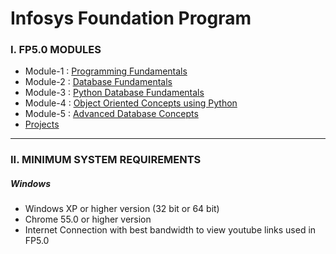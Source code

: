 # Infosys Foundation Program

### I. FP5.0 MODULES

* Module-1 : [Programming Fundamentals](https://github.com/valar-m0rghulis/Python/tree/master/Infosys-Foundation-Program/MODULES/Module_1_Programming_Fundamentals)
* Module-2 : [Database Fundamentals](https://github.com/valar-m0rghulis/Python/tree/master/Infosys-Foundation-Program/MODULES/Module_2_Database_Fundamentals)
* Module-3 : [Python Database Fundamentals](https://github.com/valar-m0rghulis/Python/tree/master/Infosys-Foundation-Program/MODULES/Module_3_Python_DB_Integration)
* Module-4 : [Object Oriented Concepts using Python]()
* Module-5 : [Advanced Database Concepts]()
* [Projects](https://github.com/valar-m0rghulis/Python/tree/master/Infosys-Foundation-Program/Projects)

***

### II. MINIMUM SYSTEM REQUIREMENTS 

##### Windows 
* Windows XP or higher version (32 bit or 64 bit)
* Chrome 55.0 or higher version
* Internet Connection with best bandwidth to view youtube links used in FP5.0 

